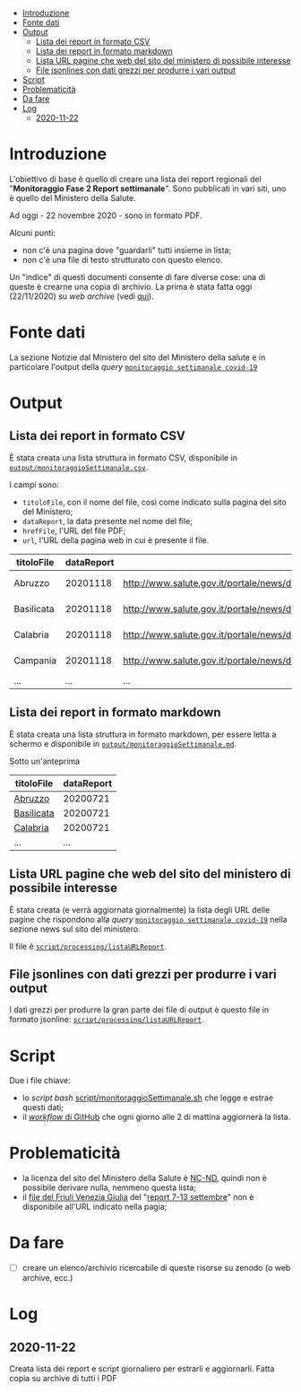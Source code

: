 - [Introduzione](#introduzione)
- [Fonte dati](#fonte-dati)
- [Output](#output)
  - [Lista dei report in formato CSV](#lista-dei-report-in-formato-csv)
  - [Lista dei report in formato markdown](#lista-dei-report-in-formato-markdown)
  - [Lista URL pagine che web del sito del ministero di possibile interesse](#lista-url-pagine-che-web-del-sito-del-ministero-di-possibile-interesse)
  - [File jsonlines con dati grezzi per produrre i vari output](#file-jsonlines-con-dati-grezzi-per-produrre-i-vari-output)
- [Script](#script)
- [Problematicità](#problematicità)
- [Da fare](#da-fare)
- [Log](#log)
  - [2020-11-22](#2020-11-22)

# Introduzione

L'obiettivo di base è quello di creare una lista dei report regionali del "**Monitoraggio Fase 2 Report settimanale**". Sono pubblicati in vari siti, uno è quello del Ministero della Salute.

Ad oggi - 22 novembre 2020 - sono in formato PDF.

Alcuni punti:

- non c'è una pagina dove "guardarli" tutti insieme in lista;
- non c'è una file di testo strutturato con questo elenco.

Un "indice" di questi documenti consente di fare diverse cose: una di queste è crearne una copia di archivio. La prima è stata fatta oggi (22/11/2020) su *web archive* (vedi [qui](https://i.imgur.com/K9Mkroe.png)).

# Fonte dati

La sezione Notizie dal Ministero del sito del Ministero della salute e in particolare l'output della *query* [`monitoraggio settimanale covid-19`](http://cerca.ministerosalute.it/search?ulang=it&proxystylesheet=notiziePORT_front-end&access=p&sort=date%3AD%3AS%3Ad1&wc=200&ud=1&entqr=3&output=xml_no_dtd&filter=p&q=monitoraggio%20settimanale%20covid-19&site=notiziePORT_collection&wc_mc=1&oe=UTF-8&tlen=2048&getfields=*&client=notiziePORT_front-end&ie=UTF-8&entqrm=0&start=0)

# Output

## Lista dei report in formato CSV

È stata creata una lista struttura in formato CSV, disponibile in [`output/monitoraggioSettimanale.csv`](output/monitoraggioSettimanale.csv).

I campi sono:

- `titoloFile`, con il nome del file, così come indicato sulla pagina del sito del Ministero;
- `dataReport`, la data presente nel nome del file;
- `hrefFile`, l'URL del file PDF;
- `url`, l'URL della pagina web in cui è presente il file.

| titoloFile | dataReport | hrefFile | url |
| --- | --- | --- | --- |
| Abruzzo | 20201118 | http://www.salute.gov.it/portale/news/documenti/Epi_aggiornamenti/Epi_aggiornamento_Abruzzo_20201118.pdf | http://www.salute.gov.it/portale/news/p3_2_1_1_1.jsp?lingua=italiano&menu=notizie&p=dalministero&id=5182 |
| Basilicata | 20201118 | http://www.salute.gov.it/portale/news/documenti/Epi_aggiornamenti/Epi_aggiornamento_Basilicata_20201118.pdf | http://www.salute.gov.it/portale/news/p3_2_1_1_1.jsp?lingua=italiano&menu=notizie&p=dalministero&id=5182 |
| Calabria | 20201118 | http://www.salute.gov.it/portale/news/documenti/Epi_aggiornamenti/Epi_aggiornamento_Calabria_20201118.pdf | http://www.salute.gov.it/portale/news/p3_2_1_1_1.jsp?lingua=italiano&menu=notizie&p=dalministero&id=5182 |
| Campania | 20201118 | http://www.salute.gov.it/portale/news/documenti/Epi_aggiornamenti/Epi_aggiornamento_Campania_20201118.pdf | http://www.salute.gov.it/portale/news/p3_2_1_1_1.jsp?lingua=italiano&menu=notizie&p=dalministero&id=5182 |
| ... | ... | ... | ... |

## Lista dei report in formato markdown

È stata creata una lista struttura in formato markdown, per essere letta a schermo e disponibile in [`output/monitoraggioSettimanale.md`](output/monitoraggioSettimanale.md).

Sotto un'anteprima

| titoloFile | dataReport |
| --- | --- |
| [Abruzzo](http://www.salute.gov.it/portale/news/documenti/Epi_aggiornamenti/Abruzzo_20200721.pdf) | 20200721 |
| [Basilicata](http://www.salute.gov.it/portale/news/documenti/Epi_aggiornamenti/Basilicata_20200721.pdf) | 20200721 |
| [Calabria](http://www.salute.gov.it/portale/news/documenti/Epi_aggiornamenti/Calabria_20200721.pdf) | 20200721 |
| ... | ... |

## Lista URL pagine che web del sito del ministero di possibile interesse

È stata creata (e verrà aggiornata giornalmente) la lista degli URL delle pagine che rispondono alla *query* [`monitoraggio settimanale covid-19`](http://cerca.ministerosalute.it/search?ulang=it&proxystylesheet=notiziePORT_front-end&access=p&sort=date%3AD%3AS%3Ad1&wc=200&ud=1&entqr=3&output=xml_no_dtd&filter=p&q=monitoraggio%20settimanale%20covid-19&site=notiziePORT_collection&wc_mc=1&oe=UTF-8&tlen=2048&getfields=*&client=notiziePORT_front-end&ie=UTF-8&entqrm=0&start=0) nella sezione news sul sito del ministero.

Il file è [`script/processing/listaURLReport`](script/processing/listaURLReport).

## File jsonlines con dati grezzi per produrre i vari output

I dati grezzi per produrre la gran parte dei file di output è questo file in formato jsonline: [`script/processing/listaURLReport`](script/processing/listaFileReport.jsonl).

# Script

Due i file chiave:

- lo *script bash* [script/monitoraggioSettimanale.sh](script/monitoraggioSettimanale.sh) che legge e estrae questi dati;
- il [*workflow* di GitHub](../../.github/workflows/monitoraggioSettimanale.yml) che ogni giorno alle 2 di mattina aggiornerà la lista.

# Problematicità

- la licenza del sito del Ministero della Salute è [NC-ND](http://www.salute.gov.it/portale/p5_0.jsp?lingua=italiano&id=50), quindi non è possibile derivare nulla, nemmeno questa lista;
- il [file del Friuli Venezia Giulia](http://www.salute.gov.it/portale/news/documenti/Epi_aggiornamenti/Epi_aggiornamento_Friuli-Venezia_Giulia_20200915.pdf) del "[report 7-13 settembre](http://www.salute.gov.it/portale/news/p3_2_1_1_1.jsp?lingua=italiano&menu=notizie&p=dalministero&id=5061)" non è disponibile all'URL indicato nella pagia;

# Da fare

- [ ] creare un elenco/archivio ricercabile di queste risorse su zenodo (o web archive, ecc.)

# Log

## 2020-11-22

Creata lista dei report e script giornaliero per estrarli e aggiornarli. Fatta copia su archive di tutti i PDF
